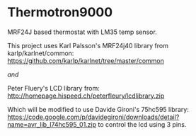 Thermotron9000
==============

MRF24J based thermostat with LM35 temp sensor.


This project uses Karl Palsson's MRF24j40 library from karlp/karlnet/common:
https://github.com/karlp/karlnet/tree/master/common

*and*

Peter Fluery's LCD library from:
http://homepage.hispeed.ch/peterfleury/lcdlibrary.zip

Which will be modified to use Davide Gironi's 75hc595 library:
https://code.google.com/p/davidegironi/downloads/detail?name=avr_lib_l74hc595_01.zip
to control the lcd using 3 pins.